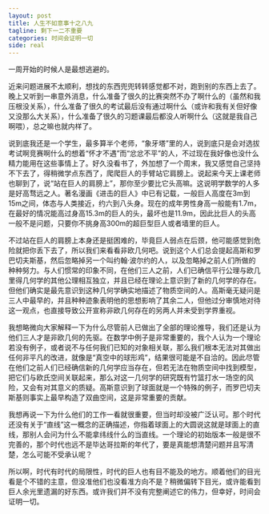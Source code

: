 ```yaml
---
layout: post
title: 人生不如意事十之八九
tagline: 剩下一二不重要
categories: 时间会证明一切
side: real
---
```


一周开始的时候人是最想逃避的。

近来问题进展不太顺利，想找的东西兜兜转转感觉都不对，跑到别的东西上去了。晚上又听到一串意外消息，什么准备了很久的比赛突然不办了啊什么的（虽然和我压根没关系），什么准备了很久的考试最后没有通过啊什么（或许和我有关但好像又没那么大关系），什么准备了很久的习题课最后都没人听啊什么（这就是我自己啊喂），总之嘛也就内样了。

说到底我还是一个学生，最多算半个老师，“象牙塔”里的人，说到底只是会对选拔考试啊竞赛啊什么的想着“怀才不遇”而“忿忿不平”的人，不过现在我好像也没什么精力能用在这些事情上了。好久没看书了，外加想了一个周末，我又感觉自己坚持不下去了，得稍微学点东西了，爬爬巨人的手臂站它肩膀上。说起来今天上课老师也聊到了，说“站在巨人的肩膀上”，那你至少要比它头高嘛。这说明学数学的人多是好高骛远之人。著名漫画《进击的巨人》中已有记载，一般巨人高度在3m到15m之间，体态与人类接近，约六到八头身。现在的成年男性身高一般能有1.7m，在最好的情况能高过身高15.3m的巨人的头，最坏也是11.9m，因此比巨人的头高一般不是问题，只要你不挑身高300m的超巨型巨人或者墙里的巨人。

不过站在巨人的肩膀上本身还是挺困难的，毕竟巨人弱点在后颈，他可能感觉到危险就把你丢下去了，所以我们来看看非欧几何吧。说到这个人们总会提起高斯和罗巴切夫斯基，然后忽略掉另一个叫约翰·波尔约的人，以及忽略掉之前人们所做的种种努力。与人们惯常的印象不同，在他们三人之前，人们已确信平行公理与欧几里得几何学的其他公理相互独立，并且已经在理论上意识到了新的几何学的存在。但他们确实是最先意识到这种几何学确实地描述了物质空间的人。高斯毫无疑问是三人中最早的，并且种种迹象表明他的思想影响了其余二人，但他过分审慎地对待这一观点，也直接导致公开宣称非欧几何存在的另两人并未受到学界重视。

我想略微向大家解释一下为什么尽管前人已做出了全部的理论推导，我们还是认为他们三人才是非欧几何的先驱。在数学中例子是非常重要的，我个人认为一个理论若没有例子，或者说不与任何我们已知的对象相关联，那么我们根本无法对其做出任何非平凡的改进，就像是“真空中的球形鸡”，结果很可能是不自洽的。因此尽管在他们之前人们已经确信新的几何学应当存在，但若无法在物质空间中找到模型，把它们与欧氏空间关联起来，那么对这一几何学的研究既有竹篮打水一场空的风险，又会有对其意义的质疑。高斯意识到了球面就是一个特殊的例子，而罗巴切夫斯基则事实上最早构造了双曲空间，这是非常重要的贡献。

我想再说一下为什么他们的工作一看就很重要，但当时却没被广泛认可。那个时代还没有关于“直线”这一概念的正确描述，你指着球面上的大圆说这就是球面上的直线，那别人会问为什么不能拿纬线什么的当直线。一个理论的初始版本一般是很不完善的，那个时代也远不是毕达哥拉斯的年代了，要是真能想清楚问题并且写清楚，怎么可能不受承认呢？

所以啊，时代有时代的局限性，时代的巨人也有目不能及的地方。顺着他们的目光看是个不错的主意，但没准他们也没看准方向不是？稍微偏转下目光，或许能看到巨人余光里遗漏的好东西。或许我们并不没有完整阐述它的伟力，但幸好，时间会证明一切。